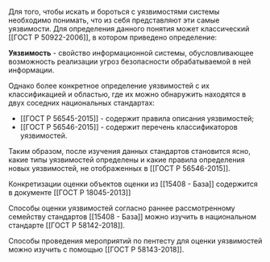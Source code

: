 Для того, чтобы искать и бороться с уязвимостями системы необходимо понимать, что из себя представляют эти самые уязвимости. Для определения данного понятия может классический [[ГОСТ Р 50922-2006]], в котором приведено определение:

**Уязвимость** - свойство информационной системы, обусловливающее возможность реализации угроз безопасности обрабатываемой в ней информации.

Однако более конкретное определение уязвимостей с их классификацией и областью, где их можно обнаружить находятся в двух соседних национальных стандартах:
- [[ГОСТ Р 56545-2015]] - содержит правила описания уязвимостей;
- [[ГОСТ Р 56546-2015]] - содержит перечень классификаторов уязвимостей.

Таким образом, после изучения данных стандартов становится ясно, какие типы уязвимостей определены и какие правила определения новых уязвимостей, не отображенных в [[ГОСТ Р 56546-2015]].

Конкретизации оценки объектов оценки из [[15408 - База]] содержится в документе [[ГОСТ Р 18045-2013]]

Способы оценки уязвимостей согласно раннее рассмотренному семейству стандартов [[15408 - База]] можно изучить в национальном стандарте [[ГОСТ Р 58142-2018]]. 

Способы проведения мероприятий по пентесту для оценки уязвимостей можно изучить с помощью [[ГОСТ Р 58143-2018]].
